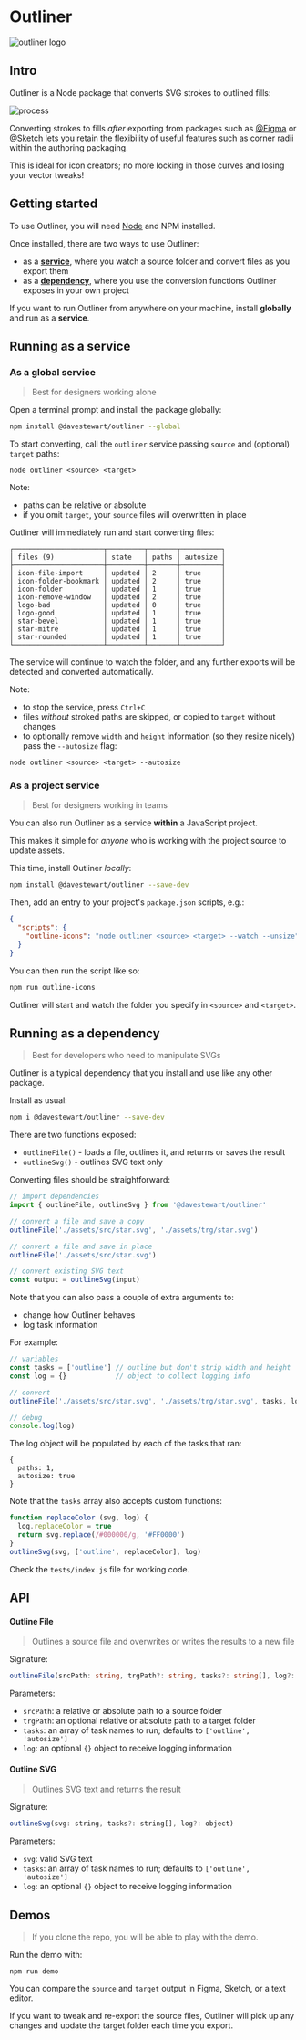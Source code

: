 # Outliner

![outliner logo](https://raw.githubusercontent.com/davestewart/outliner/master/assets/artwork/outliner-logo.png)

## Intro

Outliner is a Node package that converts SVG strokes to outlined fills:

![process](https://raw.githubusercontent.com/davestewart/outliner/master/assets/artwork/process.png)

Converting strokes to fills *after* exporting from packages such as  [@Figma](https://twitter.com/figma) or  [@Sketch](https://twitter.com/sketch) lets you retain the flexibility of useful features such as corner radii within the authoring packaging.

This is ideal for icon creators; no more locking in those curves and losing your vector tweaks!

## Getting started

To use Outliner, you will need [Node](https://nodejs.org/en/) and NPM installed.

Once installed, there are two ways to use Outliner:

- as a **[service](#running-as-a-service)**, where you watch a source folder and convert files as you export them
- as a **[dependency](#running-as-a-dependency)**, where you use the conversion functions Outliner exposes in your own project

If you want to run Outliner from anywhere on your machine, install **globally** and run as a **service**.

## Running as a service

### As a global service

> Best for designers working alone

Open a terminal prompt and install the package globally:

```bash
npm install @davestewart/outliner --global
```

To start converting, call the `outliner` service passing `source` and (optional) `target` paths:

```
node outliner <source> <target>
```

Note:

- paths can be relative or absolute
- if you omit `target`, your `source` files will overwritten in place

Outliner will immediately run and start converting files:

```
┌──────────────────────┬─────────┬───────┬──────────┐
│ files (9)            │ state   │ paths │ autosize │
├──────────────────────┼─────────┼───────┼──────────┤
│ icon-file-import     │ updated │ 2     │ true     │
│ icon-folder-bookmark │ updated │ 2     │ true     │
│ icon-folder          │ updated │ 1     │ true     │
│ icon-remove-window   │ updated │ 2     │ true     │
│ logo-bad             │ updated │ 0     │ true     │
│ logo-good            │ updated │ 1     │ true     │
│ star-bevel           │ updated │ 1     │ true     │
│ star-mitre           │ updated │ 1     │ true     │
│ star-rounded         │ updated │ 1     │ true     │
└──────────────────────┴─────────┴───────┴──────────┘
```

The service will continue to watch the folder, and any further exports will be detected and converted automatically.

Note:

- to stop the service, press `Ctrl+C`
- files *without* stroked paths are skipped, or copied to `target` without changes 
- to optionally remove `width` and `height` information (so they resize nicely) pass the `--autosize` flag:

```
node outliner <source> <target> --autosize
```

### As a project service

> Best for designers working in teams

You can also run Outliner as a service **within** a JavaScript project.

This makes it simple for *anyone* who is working with the project source to update assets.

This time, install Outliner *locally*:

```bash
npm install @davestewart/outliner --save-dev
```

Then, add an entry to your project's `package.json` scripts, e.g.:

```json
{
  "scripts": {
    "outline-icons": "node outliner <source> <target> --watch --unsize"
  }
}
```

You can then run the script like so:

```bash
npm run outline-icons
```

Outliner will start and watch the folder you specify in `<source>` and `<target>`.

## Running as a dependency

> Best for developers who need to manipulate SVGs

Outliner is a typical dependency that you install and use like any other package.

Install as usual:

```bash
npm i @davestewart/outliner --save-dev
```

There are two functions exposed:

- `outlineFile()` - loads a file, outlines it, and returns or saves the result
- `outlineSvg()` - outlines SVG text only

Converting files should be straightforward:

```js
// import dependencies
import { outlineFile, outlineSvg } from '@davestewart/outliner'

// convert a file and save a copy
outlineFile('./assets/src/star.svg', './assets/trg/star.svg')

// convert a file and save in place
outlineFile('./assets/src/star.svg')

// convert existing SVG text
const output = outlineSvg(input)
```

Note that you can also pass a couple of extra arguments to:

- change how Outliner behaves
- log task information

For example:

```js
// variables
const tasks = ['outline'] // outline but don't strip width and height
const log = {}            // object to collect logging info

// convert
outlineFile('./assets/src/star.svg', './assets/trg/star.svg', tasks, log)

// debug
console.log(log)
```

The log object will be populated by each of the tasks that ran:

```
{
  paths: 1,
  autosize: true
}
```

Note that the `tasks` array also accepts custom functions:

```js
function replaceColor (svg, log) {
  log.replaceColor = true
  return svg.replace(/#000000/g, '#FF0000')
}
outlineSvg(svg, ['outline', replaceColor], log)
```

Check the `tests/index.js` file for working code.

## API

#### Outline File

> Outlines a source file and overwrites or writes the results to a new file

Signature:

```ts
outlineFile(srcPath: string, trgPath?: string, tasks?: string[], log?: object)
```

Parameters:

- `srcPath`: a relative or absolute path to a source folder
- `trgPath`: an optional relative or absolute path to a target folder
- `tasks`: an array of task names to run; defaults to `['outline', 'autosize']`
- `log`: an optional `{}` object to receive logging information

#### Outline SVG

> Outlines SVG text and returns the result

Signature:

```js
outlineSvg(svg: string, tasks?: string[], log?: object)
```

Parameters:

- `svg`: valid SVG text
- `tasks`: an array of task names  to run; defaults to `['outline', 'autosize']`
- `log`: an optional `{}` object to receive logging information

## Demos

> If you clone the repo, you will be able to play with the demo.

Run the demo with:

```
npm run demo
```

You can compare the `source` and `target` output in Figma, Sketch, or a text editor.

If you want to tweak and re-export the source files, Outliner will pick up any changes and update the target folder each time you export.
